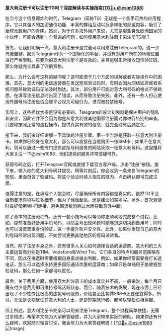 **意大利注册卡可以注册TG吗？深度解读与实操指南[[TG💪+ @esim1088](https://t.me/s/esim1088)]**

在当今这个信息爆炸的时代，Telegram（简称TG）无疑是一个炙手可热的应用程序。它以其强大的加密通信功能、丰富的群组互动以及多样化的频道内容，吸引了全球无数用户的青睐。然而，对于许多海外用户来说，尤其是那些身处欧洲国家的小伙伴，可能会遇到一个普遍的问题：如何使用意大利注册卡来注册TG呢？

首先，让我们明确一点，意大利注册卡是完全可以用来注册Telegram的。这一点毋庸置疑，因为Telegram作为一个国际化的平台，并没有对用户所在的地理位置进行严格限制。只要你的意大利注册卡是有效的，并且能够正常接收短信验证码，那么你就完全具备了注册资格。

那么，为什么会有这样的疑问呢？这可能源于几个方面的误解或者实际操作中的困难。首先，意大利的电信运营商在发送短信验证码时，有时会因为网络延迟或者系统问题导致验证码无法及时到达。其次，部分用户可能对意大利号码的格式不够熟悉，在填写注册信息时出现了错误，从而导致注册失败。此外，还有一些人担心使用外国号码注册是否会被平台视为可疑行为，进而被封禁账号。

实际上，这些担忧大多是没有必要的。Telegram的设计初衷就是保护用户的隐私和安全，因此它并不会因为你是从意大利或其他国家注册而对你进行特别的审查。只要你按照正常的流程操作，提供真实有效的信息，就完全没有后顾之忧。

接下来，我们来详细讲解一下具体的注册步骤。第一步当然是获取一张意大利注册卡。如果你已经身在意大利，那么可以直接在当地购买一张SIM卡；如果不在意大利，则可以通过一些专门提供虚拟号码服务的网站获取一张意大利号码。这里推荐大家关注一下@esim1088，他们提供的服务非常便捷可靠。

获得号码之后，打开Telegram官网或直接下载官方客户端，点击“注册”按钮。接下来，输入你的意大利号码并提交。稍等片刻后，你会收到一条来自Telegram的短信，里面包含了验证码。将这个验证码填入相应的框内，点击确认即可完成注册。

值得注意的是，在填写个人信息时，尽量确保所有内容都是真实的。虽然TG不会强制要求你填写过多细节，但为了保险起见，还是建议如实填写。另外，首次登录时最好使用Wi-Fi连接，避免因流量消耗过大而导致意外中断。

除了基本的注册流程外，还有一些小技巧可以帮助你更顺利地完成整个过程。比如，提前准备好备用手机号码，以防主号出现问题时能够迅速切换到备用号；同时也可以设置双重身份验证，进一步提升账户安全性。此外，如果你发现自己的意大利号码经常出现问题，不妨尝试更换其他地区的号码试试看。

当然，除了注册本身之外，还有很多人关心如何选择合适的运营商。意大利的三大主要运营商分别是TIM、Vodafone和Wind Tre。它们各自的特点和服务范围略有不同，因此在挑选时需要根据自身需求做出判断。例如，如果你经常需要拨打长途电话，那么可以选择支持更多国际通话优惠的运营商；如果只是单纯用于接收短信验证码，那么任何一家都可以胜任。

最后，关于费用方面，使用意大利注册卡的成本其实并不高。一般来说，每个月只需支付少量费用即可维持号码活跃状态。而且，随着技术的发展，现在市面上已经出现了不少性价比极高的虚拟号码服务，价格甚至比实体SIM卡还要便宜得多。所以，无论是长期居住在意大利的人士，还是短期旅行者，都可以轻松负担得起。

综上所述，意大利注册卡完全可以用来注册Telegram，整个过程简单快捷，无需过多顾虑。希望本文能为大家解答疑惑，并为大家带来实际的帮助。如果你还有什么疑问，欢迎随时留言讨论，我会尽力为大家答疑解惑！[[TG💪+ @esim1088](https://t.me/s/esim1088) ![Image](https://i.postimg.cc/4NQfJmqS/Snipaste-2025-05-13-00-14-12.png)]
